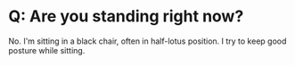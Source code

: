 # Q: Are you standing right now?

No. I'm sitting in a black chair, often in half-lotus position. I try to
keep good posture while sitting.
